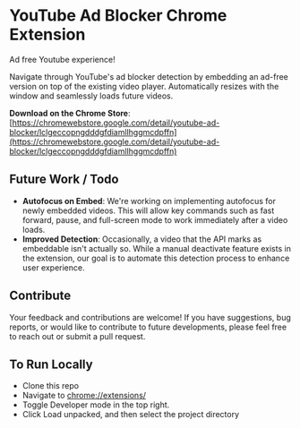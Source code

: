 # YouTube Ad Blocker Chrome Extension

Ad free Youtube experience!

Navigate through YouTube's ad blocker detection by embedding an ad-free version on top of the existing video player. Automatically resizes with the window and seamlessly loads future videos.

**Download on the Chrome Store**: [https://chromewebstore.google.com/detail/youtube-ad-blocker/lclgeccopngdddgfdiamllhggmcdpffn](https://chromewebstore.google.com/detail/youtube-ad-blocker/lclgeccopngdddgfdiamllhggmcdpffn)

## Future Work / Todo

- **Autofocus on Embed**: We're working on implementing autofocus for newly embedded videos. This will allow key commands such as fast forward, pause, and full-screen mode to work immediately after a video loads.
- **Improved Detection**: Occasionally, a video that the API marks as embeddable isn't actually so. While a manual deactivate feature exists in the extension, our goal is to automate this detection process to enhance user experience.

## Contribute

Your feedback and contributions are welcome! If you have suggestions, bug reports, or would like to contribute to future developments, please feel free to reach out or submit a pull request.

## To Run Locally

- Clone this repo
- Navigate to [chrome://extensions/](chrome://extensions/)
- Toggle Developer mode in the top right.
- Click Load unpacked, and then select the project directory
